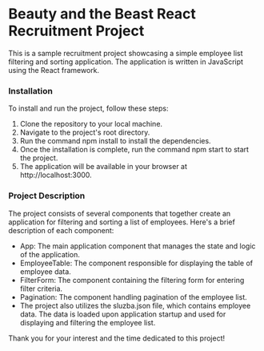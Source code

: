 # Beauty and the Beast React Recruitment Project
This is a sample recruitment project showcasing a simple employee list filtering and sorting application. The application is written in JavaScript using the React framework.

### Installation
To install and run the project, follow these steps:

1. Clone the repository to your local machine.
2. Navigate to the project's root directory.
3. Run the command npm install to install the dependencies.
4. Once the installation is complete, run the command npm start to start the project.
5. The application will be available in your browser at http://localhost:3000.

### Project Description
The project consists of several components that together create an application for filtering and sorting a list of employees. Here's a brief description of each component:

- App: The main application component that manages the state and logic of the application.
- EmployeeTable: The component responsible for displaying the table of employee data.
- FilterForm: The component containing the filtering form for entering filter criteria.
- Pagination: The component handling pagination of the employee list.
- The project also utilizes the sluzba.json file, which contains employee data. The data is loaded upon application startup and used for displaying and filtering the employee list.

Thank you for your interest and the time dedicated to this project!
